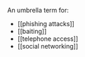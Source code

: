 An umbrella term for:
- [[phishing attacks]]
- [[baiting]]
- [[telephone access]]
- [[social networking]]